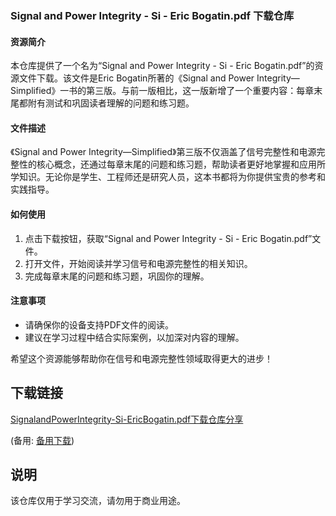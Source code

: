 ### Signal and Power Integrity - Si - Eric Bogatin.pdf 下载仓库

#### 资源简介
本仓库提供了一个名为“Signal and Power Integrity - Si - Eric Bogatin.pdf”的资源文件下载。该文件是Eric Bogatin所著的《Signal and Power Integrity—Simplified》一书的第三版。与前一版相比，这一版新增了一个重要内容：每章末尾都附有测试和巩固读者理解的问题和练习题。

#### 文件描述
《Signal and Power Integrity—Simplified》第三版不仅涵盖了信号完整性和电源完整性的核心概念，还通过每章末尾的问题和练习题，帮助读者更好地掌握和应用所学知识。无论你是学生、工程师还是研究人员，这本书都将为你提供宝贵的参考和实践指导。

#### 如何使用
1. 点击下载按钮，获取“Signal and Power Integrity - Si - Eric Bogatin.pdf”文件。
2. 打开文件，开始阅读并学习信号和电源完整性的相关知识。
3. 完成每章末尾的问题和练习题，巩固你的理解。

#### 注意事项
- 请确保你的设备支持PDF文件的阅读。
- 建议在学习过程中结合实际案例，以加深对内容的理解。

希望这个资源能够帮助你在信号和电源完整性领域取得更大的进步！

## 下载链接
[SignalandPowerIntegrity-Si-EricBogatin.pdf下载仓库分享](https://pan.quark.cn/s/5924bc832ac5) 

(备用: [备用下载](https://pan.baidu.com/s/1Gf2JXd6Czmtgj94iGJNKWw?pwd=1234))

## 说明

该仓库仅用于学习交流，请勿用于商业用途。
